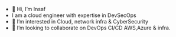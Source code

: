 - 👋 Hi, I’m Insaf 
- I am a cloud engineer with expertise in DevSecOps
- 👀 I’m interested in Cloud, network infra & CyberSecurity 
- 💞️ I’m looking to collaborate on DevOps CI/CD AWS,Azure & infra.

<!---
insaf_321/insaf_321 is a ✨ special ✨ repository because its `README.md` (this file) appears on your GitHub profile.
You can click the Preview link to take a look at your changes.
--->
